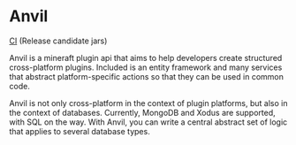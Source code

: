 # Anvil

[CI](http://ci.anvilpowered.org) (Release candidate jars)

Anvil is a mineraft plugin api that aims to help developers create structured cross-platform plugins. Included is an entity framework and many services that abstract platform-specific actions so that they can be used in common code.

Anvil is not only cross-platform in the context of plugin platforms, but also in the context of databases. Currently, MongoDB and Xodus are supported, with SQL on the way. With Anvil, you can write a central abstract set of logic that applies to several database types.
